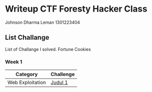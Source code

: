 # Writeup CTF Foresty Hacker Class
Johnson Dharma Leman 1301223404

## List Challange
List of Challange I solved.
Fortune Cookies

### Week 1
| Category | Challenge |
| --- | --- |
| Web Exploitation | [Judul 1](/Judul%201/)

